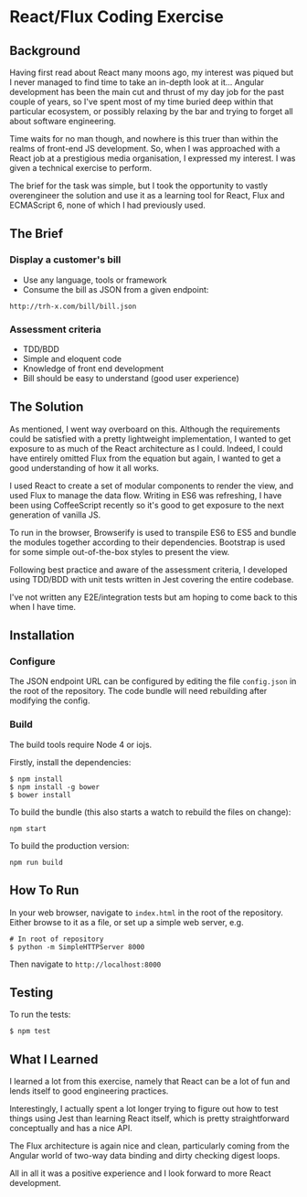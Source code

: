 # React/Flux Coding Exercise #

## Background ##

Having first read about React many moons ago, my interest was piqued but I never managed to find time to take an in-depth look at it... Angular development has been the main cut and thrust of my day job for the past couple of years, so I've spent most of my time buried deep within that particular ecosystem, or possibly relaxing by the bar and trying to forget all about software engineering.

Time waits for no man though, and nowhere is this truer than within the realms of front-end JS development. So, when I was approached with a React job at a prestigious media organisation, I expressed my interest. I was given a technical exercise to perform.

The brief for the task was simple, but I took the opportunity to vastly overengineer the solution and use it as a learning tool for React, Flux and ECMAScript 6, none of which I had previously used.

## The Brief ##

### Display a customer's bill ###

* Use any language, tools or framework
* Consume the bill as JSON from a given endpoint:
```
http://trh-x.com/bill/bill.json
```

### Assessment criteria ###

* TDD/BDD
* Simple and eloquent code
* Knowledge of front end development
* Bill should be easy to understand (good user experience)

## The Solution ##

As mentioned, I went way overboard on this. Although the requirements could be satisfied with a pretty lightweight implementation, I wanted to get exposure to as much of the React architecture as I could. Indeed, I could have entirely omitted Flux from the equation but again, I wanted to get a good understanding of how it all works.

I used React to create a set of modular components to render the view, and used Flux to manage the data flow. Writing in ES6 was refreshing, I have been using CoffeeScript recently so it's good to get exposure to the next generation of vanilla JS.

To run in the browser, Browserify is used to transpile ES6 to ES5 and bundle the modules together according to their dependencies. Bootstrap is used for some simple out-of-the-box styles to present the view.

Following best practice and aware of the assessment criteria, I developed using TDD/BDD with unit tests written in Jest covering the entire codebase.

I've not written any E2E/integration tests but am hoping to come back to this when I have time.

## Installation ##

### Configure ###

The JSON endpoint URL can be configured by editing the file `config.json` in the root of the repository. The code bundle will need rebuilding after modifying the config.

### Build ###

The build tools require Node 4 or iojs.

Firstly, install the dependencies:
```
$ npm install
$ npm install -g bower
$ bower install
```

To build the bundle (this also starts a watch to rebuild the files on change):
```
npm start
```

To build the production version:
```
npm run build
```

## How To Run ##

In your web browser, navigate to `index.html` in the root of the repository. Either browse to it as a file, or set up a simple web server, e.g.

```
# In root of repository
$ python -m SimpleHTTPServer 8000
```

Then navigate to `http://localhost:8000`


## Testing ##

To run the tests:
```
$ npm test
```

## What I Learned ##

I learned a lot from this exercise, namely that React can be a lot of fun and lends itself to good engineering practices.

Interestingly, I actually spent a lot longer trying to figure out how to test things using Jest than learning React itself, which is pretty straightforward conceptually and has a nice API.

The Flux architecture is again nice and clean, particularly coming from the Angular world of two-way data binding and dirty checking digest loops.

All in all it was a positive experience and I look forward to more React development.